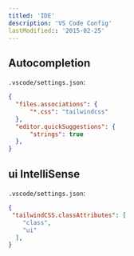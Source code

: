 ```yaml
---
titled: 'IDE'
description: 'VS Code Config'
lastModified:: '2015-02-25'
---
```


## Autocompletion

`.vscode/settings.json`:

```json
{
  "files.associations": {
      "*.css": "tailwindcss"
  },
  "editor.quickSuggestions": {
      "strings": true
  },
}
```

## ui IntelliSense

`.vscode/settings.json`:

```json
{
 "tailwindCSS.classAttributes": [
    "class",
    "ui"
  ],
}
```
